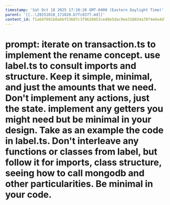 ```yaml
---
timestamp: 'Sat Oct 18 2025 17:10:20 GMT-0400 (Eastern Daylight Time)'
parent: '[[..\20251018_171020.b7fc8377.md]]'
content_id: f1a64f691b8abbf53607c3f9626053ced8e5dac9ee316024a70f4e6e4d7c480d
---
```


# prompt:  iterate on transaction.ts to implement the rename concept. use label.ts to consult imports and structure.   Keep it simple, minimal, and just the amounts that we need. Don't implement any actions, just the state. implement any getters you might need but be minimal in your design. Take as an example the code in label.ts. Don't interleave any functions or classes from label, but follow it for imports, class structure, seeing how to call mongodb and other particularities. Be minimal in your code.
